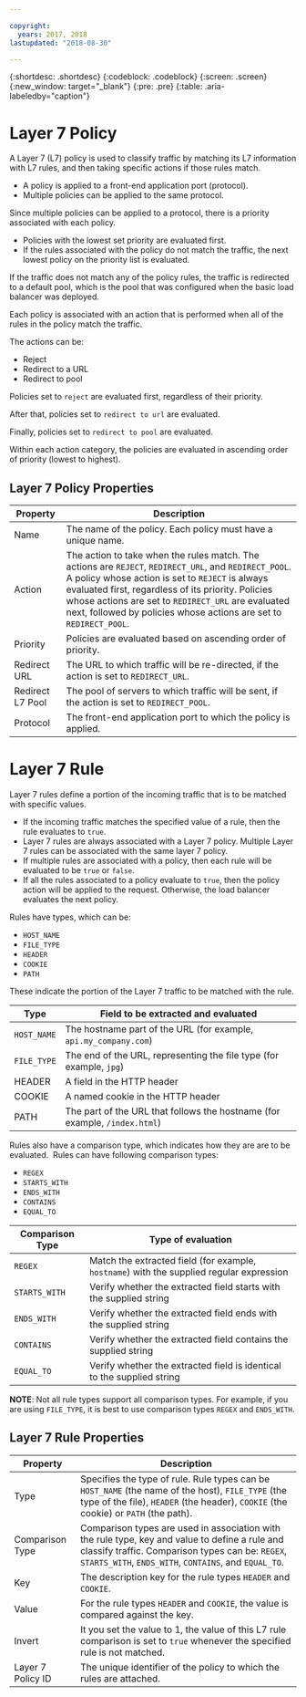 ```yaml
---

copyright:
  years: 2017, 2018
lastupdated: "2018-08-30"

---
```


{:shortdesc: .shortdesc}
{:codeblock: .codeblock}
{:screen: .screen}
{:new_window: target="_blank"}
{:pre: .pre}
{:table: .aria-labeledby="caption"}

# Layer 7 Policy

A Layer 7 (L7) policy is used to classify traffic by matching its L7 information with L7 rules, and then taking specific actions if those rules match. 

* A policy is applied to a front-end application port (protocol). 
* Multiple policies can be applied to the same protocol.

Since multiple policies can be applied to a protocol, there is a priority associated with each policy. 

* Policies with the lowest set priority are evaluated first. 
* If the rules associated with the policy do not match the traffic, the next lowest policy on the priority list is evaluated. 

If the traffic does not match any of the policy rules, the traffic is redirected to a default pool, which is the pool that was configured when the basic load balancer was deployed.

Each policy is associated with an action that is performed when all of the rules in the policy match the traffic.

The actions can be:

- Reject 
- Redirect to a URL
- Redirect to pool 

Policies set to `reject` are evaluated first, regardless of their priority.

After that, policies set to `redirect to url` are evaluated.

Finally, policies set to `redirect to pool` are evaluated.

Within each action category, the policies are evaluated in ascending order of priority (lowest to highest).

## Layer 7 Policy Properties

Property  | Description
------------- | -------------
Name | The name of the policy. Each policy must have a unique name.
Action | The action to take when the rules match. The actions are `REJECT`, `REDIRECT_URL`, and `REDIRECT_POOL`. A policy whose action is set to `REJECT` is always evaluated first, regardless of its priority. Policies whose actions are set to `REDIRECT_URL` are evaluated next, followed by policies whose actions are set to `REDIRECT_POOL`.
Priority | Policies are evaluated based on ascending order of priority. 
Redirect URL | The URL to which traffic will be re-directed, if the action is set to `REDIRECT_URL`.
Redirect L7 Pool | The pool of servers to which traffic will be sent, if the action is set to `REDIRECT_POOL`.
Protocol | The front-end application port to which the policy is applied.

# Layer 7 Rule
Layer 7 rules define a portion of the incoming traffic that is to be matched with specific values.

* If the incoming traffic matches the specified value of a rule, then the rule evaluates to `true`.
* Layer 7 rules are always associated with a Layer 7 policy. Multiple Layer 7 rules can be associated with the same layer 7 policy.
* If multiple rules are associated with a policy, then each rule will be evaluated to be `true` or `false`. 
* If all the rules associated to a policy evaluate to `true`, then the policy action will be applied to the request. Otherwise, the load balancer evaluates the next policy.

Rules have types, which can be: 

* `HOST_NAME`
* `FILE_TYPE`
* `HEADER`
* `COOKIE`
* `PATH`

These indicate the portion of the Layer 7 traffic to be matched with the rule.

Type      |  Field to be extracted and evaluated
----------| -----------------------
`HOST_NAME` | The hostname part of the URL (for example, `api.my_company.com`)
`FILE_TYPE` | The end of the URL, representing the file type (for example, `jpg`)
HEADER    | A field in the HTTP header
COOKIE    | A named cookie in the HTTP header 
PATH      | The part of the URL that follows the hostname (for example, `/index.html`)

Rules also have a comparison type, which indicates how they are are to be evaluated. 
Rules can have following comparison types: 

* `REGEX`
* `STARTS_WITH`
* `ENDS_WITH`
* `CONTAINS`
* `EQUAL_TO`

Comparison Type |  Type of evaluation
----------------|---------------------
`REGEX`           |  Match the extracted field (for example, `hostname`) with the supplied regular expression
`STARTS_WITH`     |  Verify whether the extracted field starts with the supplied string
`ENDS_WITH`       |  Verify whether the extracted field ends with the supplied string
`CONTAINS`        |  Verify whether the extracted field contains the supplied string
`EQUAL_TO`        |  Verify whether the extracted field is identical to the supplied string

**NOTE**: Not all rule types support all comparison types. For example, if you are using `FILE_TYPE`, it is best to use comparison types `REGEX` and `ENDS_WITH`.

## Layer 7 Rule Properties

Property  | Description
------------- | -------------
Type | Specifies the type of rule. Rule types can be `HOST_NAME` (the name of the host), `FILE_TYPE` (the type of the file), `HEADER` (the header), `COOKIE` (the cookie) or `PATH` (the path).
Comparison Type | Comparison types are used in association with the rule type, key and value to define a rule and classify traffic. Comparison types can be: `REGEX`, `STARTS_WITH`, `ENDS_WITH`, `CONTAINS`, and `EQUAL_TO`.
Key | The description key for the rule types `HEADER` and `COOKIE`. 
Value |  For the rule types `HEADER` and `COOKIE`, the value is compared against the key.
Invert | It you set the value to 1, the value of this L7 rule comparison is set to `true` whenever the specified rule is not matched.
Layer 7 Policy ID | The unique identifier of the policy to which the rules are attached.